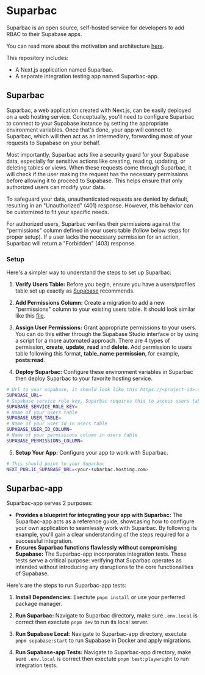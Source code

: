 # Suparbac

Suparbac is an open source, self-hosted service for developers to add RBAC to their Supabase apps.

You can read more about the motivation and architecture [here](https://supatable.com/suparbac).

This repository includes:

* A Next.js application named Suparbac.
* A separate integration testing app named Suparbac-app.

## Suparbac

Suparbac, a web application created with Next.js, can be easily deployed on a web hosting service. Conceptually, you'll need to configure Suparbac to connect to your Supabase instance by setting the appropriate environment variables. Once that's done, your app will connect to Suparbac, which will then act as an intermediary, forwarding most of your requests to Supabase on your behalf.

Most importantly, Suparbac acts like a security guard for your Supabase data, especially for sensitive actions like creating, reading, updating, or deleting tables or views. When these requests come through Suparbac, it will check if the user making the request has the necessary permissions before allowing it to proceed to Supabase. This helps ensure that only authorized users can modify your data.

To safeguard your data, unauthenticated requests are denied by default, resulting in an "Unauthorized" (401) response. However, this behavior can be customized to fit your specific needs.

For authorized users, Suparbac verifies their permissions against the "permissions" column defined in your users table (follow below steps for proper setup). If a user lacks the necessary permission for an action, Suparbac will return a "Forbidden" (403) response.

### Setup

Here's a simpler way to understand the steps to set up Suparbac:

1. **Verify Users Table:** Before you begin, ensure you have a users/profiles table set up exactly as [Supabase](https://supabase.com/docs/guides/auth/managing-user-data) recommends.

2. **Add Permissions Column:** Create a migration to add a new "permissions" column to your existing users table. It should look similar like this [file](https://github.com/phungleson/suparbac/blob/main/packages/suparbac-app/supabase/migrations/20230031034630_add_users_permissions.sql).

3. **Assign User Permissions:** Grant appropriate permissions to your users. You can do this either through the Supabase Studio interface or by using a script for a more automated approach. There are 4 types of permission, **create**, **update**, **read** and **delete**. Add permission to users table following this format, **table_name:permission**, for example, **posts:read**.

4. **Deploy Suparbac:** Configure these environment variables in Suparbac then deploy Suparbac to your favorite hosting service.

```sh
# Url to your supabase, it should look like this https://<project-id>.supabase.co
SUPABASE_URL=
# Supabase service role key, Suparbac requires this to access users table
SUPABASE_SERVICE_ROLE_KEY=
# Name of your users table
SUPABASE_USER_TABLE=
# Name of your user id in users table
SUPABASE_USER_ID_COLUMN=
# Name of your permissions column in users table
SUPABASE_PERMISSIONS_COLUMN=
```

5. **Setup Your App:** Configure your app to work with Suparbac.

```sh
# This should point to your Suparbac
NEXT_PUBLIC_SUPABASE_URL=<your-subarbac.hosting.com>
```

## Suparbac-app

Suparbac-app serves 2 purposes:

* **Provides a blueprint for integrating your app with Suparbac:** The Suparbac-app acts as a reference guide, showcasing how to configure your own application to seamlessly work with Suparbac. By following its example, you'll gain a clear understanding of the steps required for a successful integration.
* **Ensures Suparbac functions flawlessly without compromising Supabase:** The Suparbac-app incorporates integration tests. These tests serve a critical purpose: verifying that Suparbac operates as intended without introducing any disruptions to the core functionalities of Supabase. 

Here's are the steps to run Suparbac-app tests:

1. **Install Dependencies:** Exectute `pnpm install` or use your perferred package manager.

1. **Run Suparbac:** Navigate to Suparbac directory, make sure `.env.local` is correct then exectute `pnpm dev` to run its local server.

1. **Run Supabase Local:** Navigate to Suparbac-app directory, exectute `pnpm supabase:start` to run Supabase in Docker and apply migrations.

1. **Run Supabase-app Tests:** Navigate to Suparbac-app directory, make sure `.env.local` is correct then exectute `pnpm test:playwright` to run integration tests.


